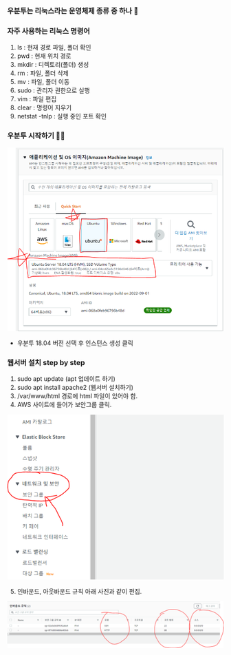 ### 우분투는 리눅스라는 운영체제 종류 중 하나 🎅

### 자주 사용하는 리눅스 명령어

1. ls : 현재 경로 파일, 폴더 확인
2. pwd : 현재 위치 경로
3. mkdir : 디렉토리(폴더) 생성
4. rm : 파일, 폴더 삭제
5. mv : 파일, 폴더 이동
6. sudo : 관리자 권한으로 실행
7. vim : 파일 편집
8. clear : 명령어 지우기
9. netstat -tnlp : 실행 중인 포트 확인

### 우분투 시작하기 🕵️‍♀️

<img src="EC2생성.PNG" style='width:600px;'/>

- 우분투 18.04 버전 선택 후 인스턴스 생성 클릭

### 웹서버 설치 step by step

1. sudo apt update (apt 업데이트 하기)
2. sudo apt install apache2 (웹서버 설치하기)
3. /var/www/html 경로에 html 파일이 있어야 함.
4. AWS 사이트에 들어가 보안그룹 클릭.

<img src="보안그룹들어가기.PNG" style='width:700px;'/>

5. 인바운드, 아웃바운드 규칙 아래 사진과 같이 편집.

<img src="보안그룹.PNG" style='width:1200px;'/>
